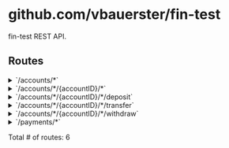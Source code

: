 # github.com/vbauerster/fin-test

fin-test REST API.

## Routes

<details>
<summary>`/accounts/*`</summary>

- [RequestID]()
- [Logger]()
- [Recoverer]()
- [SetContentType.func1]()
- **/accounts/***
	- **/**
		- _GET_
			- [(*server).listAccounts-fm](/app/handlers.go#L15)
		- _POST_
			- [(*server).createAccount-fm](/app/handlers.go#L31)

</details>
<details>
<summary>`/accounts/*/{accountID}/*`</summary>

- [RequestID]()
- [Logger]()
- [Recoverer]()
- [SetContentType.func1]()
- **/accounts/***
	- **/{accountID}/***
		- [(*server).accountCtx-fm](/app/middleware.go#L16)
		- **/**
			- _PUT_
				- [(*server).updateAccount-fm](/app/handlers.go#L71)
			- _DELETE_
				- [(*server).deleteAccount-fm](/app/handlers.go#L91)
			- _GET_
				- [(*server).getAccount-fm](/app/handlers.go#L61)

</details>
<details>
<summary>`/accounts/*/{accountID}/*/deposit`</summary>

- [RequestID]()
- [Logger]()
- [Recoverer]()
- [SetContentType.func1]()
- **/accounts/***
	- **/{accountID}/***
		- [(*server).accountCtx-fm](/app/middleware.go#L16)
		- **/deposit**
			- _POST_
				- [(*server).doDeposit-fm](/app/handlers.go#L103)

</details>
<details>
<summary>`/accounts/*/{accountID}/*/transfer`</summary>

- [RequestID]()
- [Logger]()
- [Recoverer]()
- [SetContentType.func1]()
- **/accounts/***
	- **/{accountID}/***
		- [(*server).accountCtx-fm](/app/middleware.go#L16)
		- **/transfer**
			- _POST_
				- [(*server).doTransfer-fm](/app/handlers.go#L212)

</details>
<details>
<summary>`/accounts/*/{accountID}/*/withdraw`</summary>

- [RequestID]()
- [Logger]()
- [Recoverer]()
- [SetContentType.func1]()
- **/accounts/***
	- **/{accountID}/***
		- [(*server).accountCtx-fm](/app/middleware.go#L16)
		- **/withdraw**
			- _POST_
				- [(*server).doWithdraw-fm](/app/handlers.go#L154)

</details>
<details>
<summary>`/payments/*`</summary>

- [RequestID]()
- [Logger]()
- [Recoverer]()
- [SetContentType.func1]()
- **/payments/***
	- **/**
		- _GET_
			- [(*server).listPayments-fm](/app/handlers.go#L22)

</details>

Total # of routes: 6
